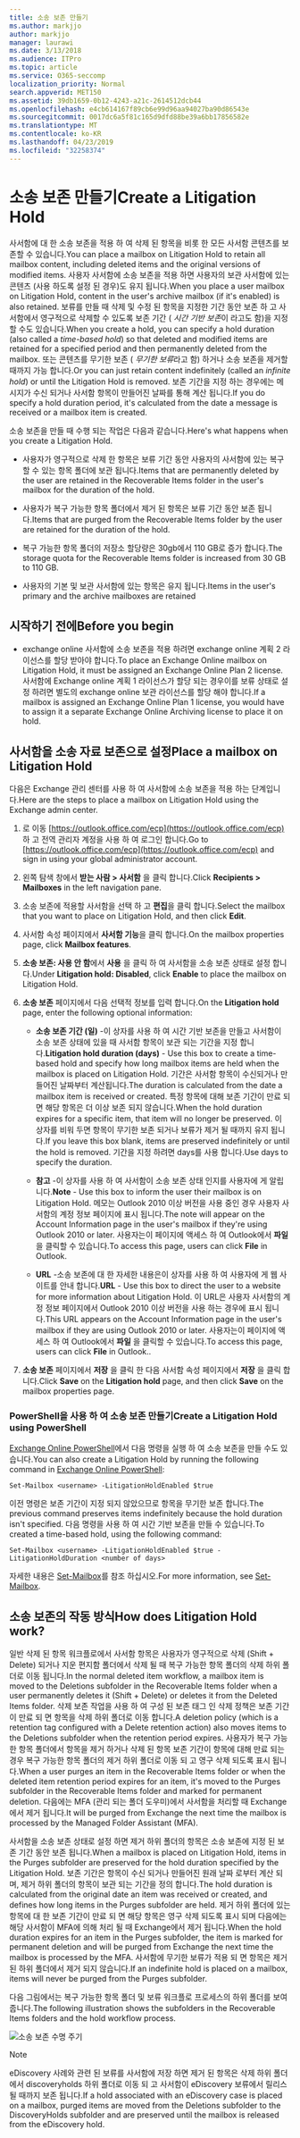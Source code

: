 ```yaml
---
title: 소송 보존 만들기
ms.author: markjjo
author: markjjo
manager: laurawi
ms.date: 3/13/2018
ms.audience: ITPro
ms.topic: article
ms.service: O365-seccomp
localization_priority: Normal
search.appverid: MET150
ms.assetid: 39db1659-0b12-4243-a21c-2614512dcb44
ms.openlocfilehash: e4cb614167f89cb6e99d96aa94027ba90d86543e
ms.sourcegitcommit: 0017dc6a5f81c165d9dfd88be39a6bb17856582e
ms.translationtype: MT
ms.contentlocale: ko-KR
ms.lasthandoff: 04/23/2019
ms.locfileid: "32258374"
---
```

# <a name="create-a-litigation-hold"></a><span data-ttu-id="387e9-102">소송 보존 만들기</span><span class="sxs-lookup"><span data-stu-id="387e9-102">Create a Litigation Hold</span></span>

<span data-ttu-id="387e9-103">사서함에 대 한 소송 보존을 적용 하 여 삭제 된 항목을 비롯 한 모든 사서함 콘텐츠를 보존할 수 있습니다.</span><span class="sxs-lookup"><span data-stu-id="387e9-103">You can place a mailbox on Litigation Hold to retain all mailbox content, including deleted items and the original versions of modified items.</span></span> <span data-ttu-id="387e9-104">사용자 사서함에 소송 보존을 적용 하면 사용자의 보관 사서함에 있는 콘텐츠 (사용 하도록 설정 된 경우)도 유지 됩니다.</span><span class="sxs-lookup"><span data-stu-id="387e9-104">When you place a user mailbox on Litigation Hold, content in the user's archive mailbox (if it's enabled) is also retained.</span></span> <span data-ttu-id="387e9-105">보류를 만들 때 삭제 및 수정 된 항목을 지정한 기간 동안 보존 하 고 사서함에서 영구적으로 삭제할 수 있도록 보존 기간 ( *시간 기반 보존*이 라고도 함)을 지정할 수도 있습니다.</span><span class="sxs-lookup"><span data-stu-id="387e9-105">When you create a hold, you can specify a hold duration (also called a *time-based hold*) so that deleted and modified items are retained for a specified period and then permanently deleted from the mailbox.</span></span> <span data-ttu-id="387e9-106">또는 콘텐츠를 무기한 보존 ( *무기한 보류*라고 함) 하거나 소송 보존을 제거할 때까지 가능 합니다.</span><span class="sxs-lookup"><span data-stu-id="387e9-106">Or you can just retain content indefinitely (called an *infinite hold*) or until the Litigation Hold is removed.</span></span> <span data-ttu-id="387e9-107">보존 기간을 지정 하는 경우에는 메시지가 수신 되거나 사서함 항목이 만들어진 날짜를 통해 계산 됩니다.</span><span class="sxs-lookup"><span data-stu-id="387e9-107">If you do specify a hold duration period, it's calculated from the date a message is received or a mailbox item is created.</span></span> 
  
<span data-ttu-id="387e9-108">소송 보존을 만들 때 수행 되는 작업은 다음과 같습니다.</span><span class="sxs-lookup"><span data-stu-id="387e9-108">Here's what happens when you create a Litigation Hold.</span></span>
  
- <span data-ttu-id="387e9-109">사용자가 영구적으로 삭제 한 항목은 보류 기간 동안 사용자의 사서함에 있는 복구할 수 있는 항목 폴더에 보관 됩니다.</span><span class="sxs-lookup"><span data-stu-id="387e9-109">Items that are permanently deleted by the user are retained in the Recoverable Items folder in the user's mailbox for the duration of the hold.</span></span>
    
- <span data-ttu-id="387e9-110">사용자가 복구 가능한 항목 폴더에서 제거 된 항목은 보류 기간 동안 보존 됩니다.</span><span class="sxs-lookup"><span data-stu-id="387e9-110">Items that are purged from the Recoverable Items folder by the user are retained for the duration of the hold.</span></span>
    
- <span data-ttu-id="387e9-111">복구 가능한 항목 폴더의 저장소 할당량은 30gb에서 110 GB로 증가 합니다.</span><span class="sxs-lookup"><span data-stu-id="387e9-111">The storage quota for the Recoverable Items folder is increased from 30 GB to 110 GB.</span></span>
    
- <span data-ttu-id="387e9-112">사용자의 기본 및 보관 사서함에 있는 항목은 유지 됩니다.</span><span class="sxs-lookup"><span data-stu-id="387e9-112">Items in the user's primary and the archive mailboxes are retained</span></span>
    
## <a name="before-you-begin"></a><span data-ttu-id="387e9-113">시작하기 전에</span><span class="sxs-lookup"><span data-stu-id="387e9-113">Before you begin</span></span>

- <span data-ttu-id="387e9-114">exchange online 사서함에 소송 보존을 적용 하려면 exchange online 계획 2 라이선스를 할당 받아야 합니다.</span><span class="sxs-lookup"><span data-stu-id="387e9-114">To place an Exchange Online mailbox on Litigation Hold, it must be assigned an Exchange Online Plan 2 license.</span></span> <span data-ttu-id="387e9-115">사서함에 Exchange online 계획 1 라이선스가 할당 되는 경우이를 보류 상태로 설정 하려면 별도의 exchange online 보관 라이선스를 할당 해야 합니다.</span><span class="sxs-lookup"><span data-stu-id="387e9-115">If a mailbox is assigned an Exchange Online Plan 1 license, you would have to assign it a separate Exchange Online Archiving license to place it on hold.</span></span>
    

## <a name="place-a-mailbox-on-litigation-hold"></a><span data-ttu-id="387e9-116">사서함을 소송 자료 보존으로 설정</span><span class="sxs-lookup"><span data-stu-id="387e9-116">Place a mailbox on Litigation Hold</span></span>

<span data-ttu-id="387e9-117">다음은 Exchange 관리 센터를 사용 하 여 사서함에 소송 보존을 적용 하는 단계입니다.</span><span class="sxs-lookup"><span data-stu-id="387e9-117">Here are the steps to place a mailbox on Litigation Hold using the Exchange admin center.</span></span>

1. <span data-ttu-id="387e9-118">로 이동 [https://outlook.office.com/ecp](https://outlook.office.com/ecp) 하 고 전역 관리자 계정을 사용 하 여 로그인 합니다.</span><span class="sxs-lookup"><span data-stu-id="387e9-118">Go to [https://outlook.office.com/ecp](https://outlook.office.com/ecp) and sign in using your global administrator account.</span></span>

2. <span data-ttu-id="387e9-119">왼쪽 탐색 창에서 **받는 사람 > 사서함** 을 클릭 합니다.</span><span class="sxs-lookup"><span data-stu-id="387e9-119">Click **Recipients > Mailboxes** in the left navigation pane.</span></span>

3. <span data-ttu-id="387e9-120">소송 보존에 적용할 사서함을 선택 하 고 **편집**을 클릭 합니다.</span><span class="sxs-lookup"><span data-stu-id="387e9-120">Select the mailbox that you want to place on Litigation Hold, and then click **Edit**.</span></span>

4. <span data-ttu-id="387e9-121">사서함 속성 페이지에서 **사서함 기능**을 클릭 합니다.</span><span class="sxs-lookup"><span data-stu-id="387e9-121">On the mailbox properties page, click **Mailbox features**.</span></span>
    
5. <span data-ttu-id="387e9-122">**소송 보존: 사용 안 함**에서 **사용** 을 클릭 하 여 사서함을 소송 보존 상태로 설정 합니다.</span><span class="sxs-lookup"><span data-stu-id="387e9-122">Under **Litigation hold: Disabled**, click **Enable** to place the mailbox on Litigation Hold.</span></span>
    
6. <span data-ttu-id="387e9-123">**소송 보존** 페이지에서 다음 선택적 정보를 입력 합니다.</span><span class="sxs-lookup"><span data-stu-id="387e9-123">On the **Litigation hold** page, enter the following optional information:</span></span> 
    
    - <span data-ttu-id="387e9-124">**소송 보존 기간 (일)** -이 상자를 사용 하 여 시간 기반 보존을 만들고 사서함이 소송 보존 상태에 있을 때 사서함 항목이 보관 되는 기간을 지정 합니다.</span><span class="sxs-lookup"><span data-stu-id="387e9-124">**Litigation hold duration (days)** - Use this box to create a time-based hold and specify how long mailbox items are held when the mailbox is placed on Litigation Hold.</span></span> <span data-ttu-id="387e9-125">기간은 사서함 항목이 수신되거나 만들어진 날짜부터 계산됩니다.</span><span class="sxs-lookup"><span data-stu-id="387e9-125">The duration is calculated from the date a mailbox item is received or created.</span></span> <span data-ttu-id="387e9-126">특정 항목에 대해 보존 기간이 만료 되 면 해당 항목은 더 이상 보존 되지 않습니다.</span><span class="sxs-lookup"><span data-stu-id="387e9-126">When the hold duration expires for a specific item, that item will no longer be preserved.</span></span> <span data-ttu-id="387e9-127">이 상자를 비워 두면 항목이 무기한 보존 되거나 보류가 제거 될 때까지 유지 됩니다.</span><span class="sxs-lookup"><span data-stu-id="387e9-127">If you leave this box blank, items are preserved indefinitely or until the hold is removed.</span></span> <span data-ttu-id="387e9-128">기간을 지정 하려면 days를 사용 합니다.</span><span class="sxs-lookup"><span data-stu-id="387e9-128">Use days to specify the duration.</span></span>
    
    - <span data-ttu-id="387e9-129">**참고** -이 상자를 사용 하 여 사서함이 소송 보존 상태 인지를 사용자에 게 알립니다.</span><span class="sxs-lookup"><span data-stu-id="387e9-129">**Note** - Use this box to inform the user their mailbox is on Litigation Hold.</span></span> <span data-ttu-id="387e9-130">메모는 Outlook 2010 이상 버전을 사용 중인 경우 사용자 사서함의 계정 정보 페이지에 표시 됩니다.</span><span class="sxs-lookup"><span data-stu-id="387e9-130">The note will appear on the Account Information page in the user's mailbox if they're using Outlook 2010 or later.</span></span> <span data-ttu-id="387e9-131">사용자는이 페이지에 액세스 하 여 Outlook에서 **파일** 을 클릭할 수 있습니다.</span><span class="sxs-lookup"><span data-stu-id="387e9-131">To access this page, users can click **File** in Outlook.</span></span>
    
    - <span data-ttu-id="387e9-132">**URL** -소송 보존에 대 한 자세한 내용은이 상자를 사용 하 여 사용자에 게 웹 사이트를 안내 합니다.</span><span class="sxs-lookup"><span data-stu-id="387e9-132">**URL** - Use this box to direct the user to a website for more information about Litigation Hold.</span></span> <span data-ttu-id="387e9-133">이 URL은 사용자 사서함의 계정 정보 페이지에서 Outlook 2010 이상 버전을 사용 하는 경우에 표시 됩니다.</span><span class="sxs-lookup"><span data-stu-id="387e9-133">This URL appears on the Account Information page in the user's mailbox if they are using Outlook 2010 or later.</span></span> <span data-ttu-id="387e9-134">사용자는이 페이지에 액세스 하 여 Outlook에서 **파일** 을 클릭할 수 있습니다.</span><span class="sxs-lookup"><span data-stu-id="387e9-134">To access this page, users can click **File** in Outlook..</span></span>

7. <span data-ttu-id="387e9-135">**소송 보존** 페이지에서 **저장** 을 클릭 한 다음 사서함 속성 페이지에서 **저장** 을 클릭 합니다.</span><span class="sxs-lookup"><span data-stu-id="387e9-135">Click **Save** on the **Litigation hold** page, and then click **Save** on the mailbox properties page.</span></span>

### <a name="create-a-litigation-hold-using-powershell"></a><span data-ttu-id="387e9-136">PowerShell을 사용 하 여 소송 보존 만들기</span><span class="sxs-lookup"><span data-stu-id="387e9-136">Create a Litigation Hold using PowerShell</span></span>

<span data-ttu-id="387e9-137">[Exchange Online PowerShell](https://docs.microsoft.com/powershell/exchange/exchange-online/connect-to-exchange-online-powershell/connect-to-exchange-online-powershell)에서 다음 명령을 실행 하 여 소송 보존을 만들 수도 있습니다.</span><span class="sxs-lookup"><span data-stu-id="387e9-137">You can also create a Litigation Hold by running the following command in [Exchange Online PowerShell](https://docs.microsoft.com/powershell/exchange/exchange-online/connect-to-exchange-online-powershell/connect-to-exchange-online-powershell):</span></span>

```
Set-Mailbox <username> -LitigationHoldEnabled $true
```

<span data-ttu-id="387e9-138">이전 명령은 보존 기간이 지정 되지 않았으므로 항목을 무기한 보존 합니다.</span><span class="sxs-lookup"><span data-stu-id="387e9-138">The previous command preserves items indefinitely because the hold duration isn't specified.</span></span> <span data-ttu-id="387e9-139">다음 명령을 사용 하 여 시간 기반 보존을 만들 수 있습니다.</span><span class="sxs-lookup"><span data-stu-id="387e9-139">To created a time-based hold, using the following command:</span></span>

```
Set-Mailbox <username> -LitigationHoldEnabled $true -LitigationHoldDuration <number of days>
```

<span data-ttu-id="387e9-140">자세한 내용은 [Set-Mailbox](https://docs.microsoft.com/en-us/powershell/module/exchange/mailboxes/set-mailbox)를 참조 하십시오.</span><span class="sxs-lookup"><span data-stu-id="387e9-140">For more information, see [Set-Mailbox](https://docs.microsoft.com/en-us/powershell/module/exchange/mailboxes/set-mailbox).</span></span>

## <a name="how-does-litigation-hold-work"></a><span data-ttu-id="387e9-141">소송 보존의 작동 방식</span><span class="sxs-lookup"><span data-stu-id="387e9-141">How does Litigation Hold work?</span></span>

<span data-ttu-id="387e9-142">일반 삭제 된 항목 워크플로에서 사서함 항목은 사용자가 영구적으로 삭제 (Shift + Delete) 되거나 지운 편지함 폴더에서 삭제 될 때 복구 가능한 항목 폴더의 삭제 하위 폴더로 이동 됩니다.</span><span class="sxs-lookup"><span data-stu-id="387e9-142">In the normal deleted item workflow, a mailbox item is moved to the Deletions subfolder in the Recoverable Items folder when a user permanently deletes it (Shift + Delete) or deletes it from the Deleted Items folder.</span></span> <span data-ttu-id="387e9-143">삭제 보존 작업을 사용 하 여 구성 된 보존 태그 인 삭제 정책은 보존 기간이 만료 되 면 항목을 삭제 하위 폴더로 이동 합니다.</span><span class="sxs-lookup"><span data-stu-id="387e9-143">A deletion policy (which is a retention tag configured with a Delete retention action) also moves items to the Deletions subfolder when the retention period expires.</span></span> <span data-ttu-id="387e9-144">사용자가 복구 가능한 항목 폴더에서 항목을 제거 하거나 삭제 된 항목 보존 기간이 항목에 대해 만료 되는 경우 복구 가능한 항목 폴더의 제거 하위 폴더로 이동 되 고 영구 삭제 되도록 표시 됩니다.</span><span class="sxs-lookup"><span data-stu-id="387e9-144">When a user purges an item in the Recoverable Items folder or when the deleted item retention period expires for an item, it's moved to the Purges subfolder in the Recoverable Items folder and marked for permanent deletion.</span></span> <span data-ttu-id="387e9-145">다음에는 MFA (관리 되는 폴더 도우미)에서 사서함을 처리할 때 Exchange에서 제거 됩니다.</span><span class="sxs-lookup"><span data-stu-id="387e9-145">It will be purged from Exchange the next time the mailbox is processed by the Managed Folder Assistant (MFA).</span></span>

<span data-ttu-id="387e9-146">사서함을 소송 보존 상태로 설정 하면 제거 하위 폴더의 항목은 소송 보존에 지정 된 보존 기간 동안 보존 됩니다.</span><span class="sxs-lookup"><span data-stu-id="387e9-146">When a mailbox is placed on Litigation Hold, items in the Purges subfolder are preserved for the hold duration specified by the Litigation Hold.</span></span> <span data-ttu-id="387e9-147">보존 기간은 항목이 수신 되거나 만들어진 원래 날짜 로부터 계산 되며, 제거 하위 폴더의 항목이 보관 되는 기간을 정의 합니다.</span><span class="sxs-lookup"><span data-stu-id="387e9-147">The hold duration is calculated from the original date an item was received or created, and defines how long items in the Purges subfolder are held.</span></span> <span data-ttu-id="387e9-148">제거 하위 폴더에 있는 항목에 대 한 보존 기간이 만료 되 면 해당 항목은 영구 삭제 되도록 표시 되며 다음에는 해당 사서함이 MFA에 의해 처리 될 때 Exchange에서 제거 됩니다.</span><span class="sxs-lookup"><span data-stu-id="387e9-148">When the hold duration expires for an item in the Purges subfolder, the item is marked for permanent deletion and will be purged from Exchange the next time the mailbox is processed by the MFA.</span></span> <span data-ttu-id="387e9-149">사서함에 무기한 보류가 적용 되 면 항목은 제거 된 하위 폴더에서 제거 되지 않습니다.</span><span class="sxs-lookup"><span data-stu-id="387e9-149">If an indefinite hold is placed on a mailbox, items will never be purged from the Purges subfolder.</span></span>

<span data-ttu-id="387e9-150">다음 그림에서는 복구 가능한 항목 폴더 및 보류 워크플로 프로세스의 하위 폴더를 보여 줍니다.</span><span class="sxs-lookup"><span data-stu-id="387e9-150">The following illustration shows the subfolders in the Recoverable Items folders and the hold workflow process.</span></span>

![소송 보존 수명 주기](media/LitigationHoldLifeCycle.png)

> [!NOTE]
> <span data-ttu-id="387e9-152">eDiscovery 사례와 관련 된 보류를 사서함에 저장 하면 제거 된 항목은 삭제 하위 폴더에서 discoveryholds 하위 폴더로 이동 되 고 사서함이 eDiscovery 보류에서 릴리스될 때까지 보존 됩니다.</span><span class="sxs-lookup"><span data-stu-id="387e9-152">If a hold associated with an eDiscovery case is placed on a mailbox, purged items are moved from the Deletions subfolder to the DiscoveryHolds subfolder and are preserved until the mailbox is released from the eDiscovery hold.</span></span>
  